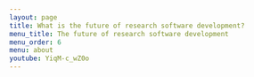 ```yaml
---
layout: page
title: What is the future of research software development?
menu_title: The future of research software development
menu_order: 6
menu: about
youtube: YiqM-c_wZ0o
---
```

